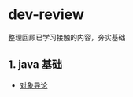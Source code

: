 # dev-review
整理回顾已学习接触的内容，夯实基础
## 1. java 基础
- [对象导论](/java%E5%9F%BA%E7%A1%80/%E5%AF%B9%E8%B1%A1%E5%AF%BC%E8%AE%BA.md)
